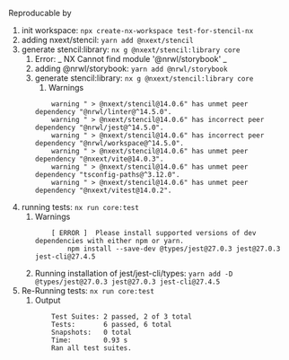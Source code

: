 Reproducable by

1. init workspace: `npx create-nx-workspace test-for-stencil-nx`
2. adding nxext/stencil: `yarn add @nxext/stencil`
3. generate stencil:library: `nx g @nxext/stencil:library core`
   1. Error:  _ NX   Cannot find module '@nrwl/storybook' _
   2. adding @nrwl/storybook: `yarn add @nrwl/storybook`
   3. generate stencil:library: `nx g @nxext/stencil:library core`
      1. Warnings
        ```code
            warning " > @nxext/stencil@14.0.6" has unmet peer dependency "@nrwl/linter@^14.5.0".
            warning " > @nxext/stencil@14.0.6" has incorrect peer dependency "@nrwl/jest@^14.5.0".
            warning " > @nxext/stencil@14.0.6" has incorrect peer dependency "@nrwl/workspace@^14.5.0".
            warning " > @nxext/stencil@14.0.6" has unmet peer dependency "@nxext/vite@14.0.3".
            warning " > @nxext/stencil@14.0.6" has unmet peer dependency "tsconfig-paths@^3.12.0".
            warning " > @nxext/stencil@14.0.6" has unmet peer dependency "@nxext/vitest@14.0.2".
        ```
4. running tests: `nx run core:test`
   1. Warnings
        ```code
            [ ERROR ]  Please install supported versions of dev dependencies with either npm or yarn.
                npm install --save-dev @types/jest@27.0.3 jest@27.0.3 jest-cli@27.4.5
        ```
    2. Running installation of jest/jest-cli/types: `yarn add -D @types/jest@27.0.3 jest@27.0.3 jest-cli@27.4.5`
5. Re-Running tests: `nx run core:test`
   1. Output
        ```code
            Test Suites: 2 passed, 2 of 3 total
            Tests:       6 passed, 6 total
            Snapshots:   0 total
            Time:        0.93 s
            Ran all test suites.
        ```
